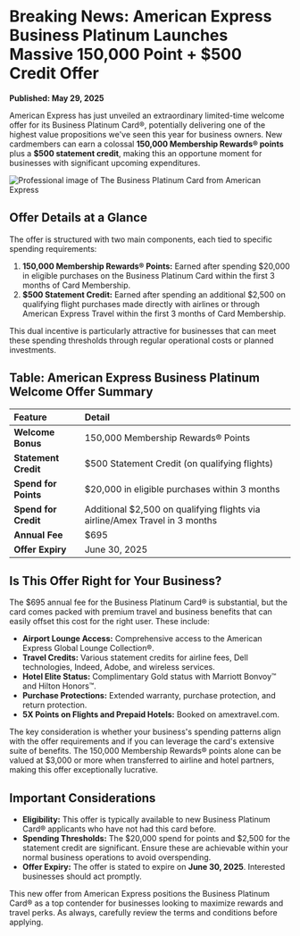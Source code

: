 # Breaking News: American Express Business Platinum Launches Massive 150,000 Point + $500 Credit Offer

**Published: May 29, 2025**

American Express has just unveiled an extraordinary limited-time welcome offer for its Business Platinum Card®, potentially delivering one of the highest value propositions we've seen this year for business owners. New cardmembers can earn a colossal **150,000 Membership Rewards® points** plus a **$500 statement credit**, making this an opportune moment for businesses with significant upcoming expenditures.

![Professional image of The Business Platinum Card from American Express](https://images.unsplash.com/photo-1580048915900-92473109919e?q=80&w=800&auto=format&fit=crop&ixid=M3wxMjA3fDB8MHxwaG90by1wYWdlfHx8fGVufDB8fHx8fA%3D%3D)

## Offer Details at a Glance

The offer is structured with two main components, each tied to specific spending requirements:

1.  **150,000 Membership Rewards® Points:** Earned after spending $20,000 in eligible purchases on the Business Platinum Card within the first 3 months of Card Membership.
2.  **$500 Statement Credit:** Earned after spending an additional $2,500 on qualifying flight purchases made directly with airlines or through American Express Travel within the first 3 months of Card Membership.

This dual incentive is particularly attractive for businesses that can meet these spending thresholds through regular operational costs or planned investments.

## Table: American Express Business Platinum Welcome Offer Summary

| Feature             | Detail                                                                 |
| :------------------ | :--------------------------------------------------------------------- |
| **Welcome Bonus**   | 150,000 Membership Rewards® Points                                     |
| **Statement Credit**| $500 Statement Credit (on qualifying flights)                          |
| **Spend for Points**| $20,000 in eligible purchases within 3 months                          |
| **Spend for Credit**| Additional $2,500 on qualifying flights via airline/Amex Travel in 3 months |
| **Annual Fee**      | $695                                                                   |
| **Offer Expiry**    | June 30, 2025                                                          |

## Is This Offer Right for Your Business?

The $695 annual fee for the Business Platinum Card® is substantial, but the card comes packed with premium travel and business benefits that can easily offset this cost for the right user. These include:

*   **Airport Lounge Access:** Comprehensive access to the American Express Global Lounge Collection®.
*   **Travel Credits:** Various statement credits for airline fees, Dell technologies, Indeed, Adobe, and wireless services.
*   **Hotel Elite Status:** Complimentary Gold status with Marriott Bonvoy™ and Hilton Honors™.
*   **Purchase Protections:** Extended warranty, purchase protection, and return protection.
*   **5X Points on Flights and Prepaid Hotels:** Booked on amextravel.com.

The key consideration is whether your business's spending patterns align with the offer requirements and if you can leverage the card's extensive suite of benefits. The 150,000 Membership Rewards® points alone can be valued at $3,000 or more when transferred to airline and hotel partners, making this offer exceptionally lucrative.

## Important Considerations

*   **Eligibility:** This offer is typically available to new Business Platinum Card® applicants who have not had this card before.
*   **Spending Thresholds:** The $20,000 spend for points and $2,500 for the statement credit are significant. Ensure these are achievable within your normal business operations to avoid overspending.
*   **Offer Expiry:** The offer is stated to expire on **June 30, 2025**. Interested businesses should act promptly.

This new offer from American Express positions the Business Platinum Card® as a top contender for businesses looking to maximize rewards and travel perks. As always, carefully review the terms and conditions before applying.
